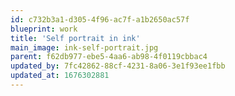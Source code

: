 ```yaml
---
id: c732b3a1-d305-4f96-ac7f-a1b2650ac57f
blueprint: work
title: 'Self portrait in ink'
main_image: ink-self-portrait.jpg
parent: f62db977-ebe5-4aa6-ab98-4f0119cbbac4
updated_by: 7fc42862-88cf-4231-8a06-3e1f93ee1fbb
updated_at: 1676302881
---
```

